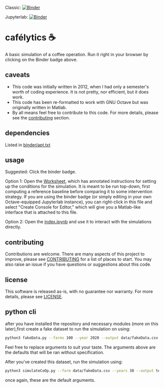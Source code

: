 Classic: [![Binder](https://mybinder.org/badge_logo.svg)](https://mybinder.org/v2/gh/mathematicalmichael/cafelytics/binder/?urlpath=git-pull?repo=https://github.com/mathematicalmichael/cafelytics)

Jupyterlab: [![Binder](https://mybinder.org/badge_logo.svg)](https://mybinder.org/v2/gh/mathematicalmichael/cafelytics/master?urlpath=lab/tree/index.ipynb)

# cafélytics ☕️
A basic simulation of a coffee operation. Run it right in your browser by clicking on the Binder badge above.


## caveats
- This code was initially written in 2012, when I had only a semester's worth of coding experience. It is not pretty, nor efficient, but it does work.
- This code has been re-formatted to work with GNU Octave but was originally written in Matlab.
- By all means feel free to contribute to this code. For more details, please see the [contributing](#contributing) section.

## dependencies
Listed in [binder/apt.txt](/binder/apt.txt)

## usage
Suggested: Click the binder badge.

Option 1: Open the [Worksheet](/src/Worksheet.m), which has annotated instructions for setting up the conditions for the simulation. It is meant to be run top-down, first computing a reference baseline before comparing it to some intervention strategy. If you are using the binder badge (or simply editing in your own Octave-equipped Jupyterlab instance), you can right-click in this file and select "Create Console for Editor," which will give you a Matlab-like interface that is attached to this file.

Option 2: Open the [index.ipynb](index.ipynb) and use it to interact with the simulations directly.

## contributing
Contributions are welcome. There are many aspects of this project to improve, please see [CONTRIBUTING](/info/CONTRIBUTING.md) for a list of places to start. You may also raise an issue if you have questions or suggestions about this code. 

## license
This software is released as-is, with no guarantee nor warranty. For more details, please see [LICENSE](/info/LICENSE.txt).

## python cli

after you have installed the repository and necessary modules (more on this later),first create a fake dataset to run the simulation on using:

```bash
python3 fakeData.py --farms 100 --year 2020 --output data/fakeData.csv
```

Feel free to replace arguments to suit your taste. The arguments above are the defaults that will be ran without specification.

After you've created this dataset, run the simulation using:

```bash
python3 simulateCoOp.py --farm data/fakeData.csv --years 30 --output testNewFarm.png
```

once again, these are the default arguments.
